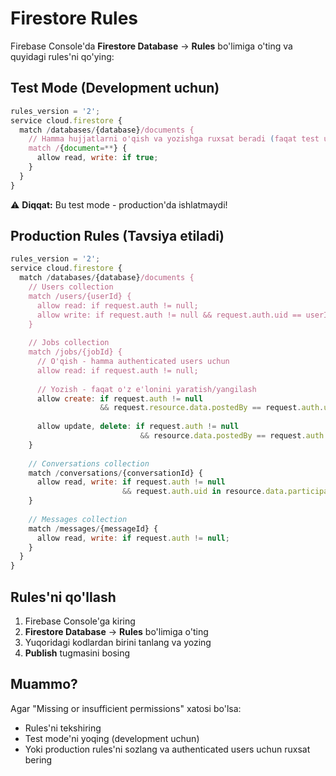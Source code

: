 # Firestore Rules

Firebase Console'da **Firestore Database** → **Rules** bo'limiga o'ting va quyidagi rules'ni qo'ying:

## Test Mode (Development uchun)

```javascript
rules_version = '2';
service cloud.firestore {
  match /databases/{database}/documents {
    // Hamma hujjatlarni o'qish va yozishga ruxsat beradi (faqat test uchun)
    match /{document=**} {
      allow read, write: if true;
    }
  }
}
```

⚠️ **Diqqat:** Bu test mode - production'da ishlatmaydi!

## Production Rules (Tavsiya etiladi)

```javascript
rules_version = '2';
service cloud.firestore {
  match /databases/{database}/documents {
    // Users collection
    match /users/{userId} {
      allow read: if request.auth != null;
      allow write: if request.auth != null && request.auth.uid == userId;
    }
    
    // Jobs collection
    match /jobs/{jobId} {
      // O'qish - hamma authenticated users uchun
      allow read: if request.auth != null;
      
      // Yozish - faqat o'z e'lonini yaratish/yangilash
      allow create: if request.auth != null 
                    && request.resource.data.postedBy == request.auth.uid;
      
      allow update, delete: if request.auth != null 
                             && resource.data.postedBy == request.auth.uid;
    }
    
    // Conversations collection
    match /conversations/{conversationId} {
      allow read, write: if request.auth != null 
                         && request.auth.uid in resource.data.participants;
    }
    
    // Messages collection
    match /messages/{messageId} {
      allow read, write: if request.auth != null;
    }
  }
}
```

## Rules'ni qo'llash

1. Firebase Console'ga kiring
2. **Firestore Database** → **Rules** bo'limiga o'ting
3. Yuqoridagi kodlardan birini tanlang va yozing
4. **Publish** tugmasini bosing

## Muammo?

Agar "Missing or insufficient permissions" xatosi bo'lsa:
- Rules'ni tekshiring
- Test mode'ni yoqing (development uchun)
- Yoki production rules'ni sozlang va authenticated users uchun ruxsat bering
